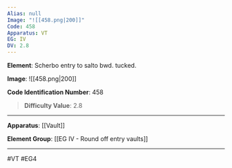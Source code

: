 ```yaml
---
Alias: null
Image: "![[458.png|200]]"
Code: 458
Apparatus: VT
EG: IV
DV: 2.8
---
```

**Element**: Scherbo entry to salto bwd. tucked.

**Image**:
![[458.png|200]]

**Code Identification Number**: 458

>**Difficulty Value**: 2.8

___
**Apparatus**: [[Vault]]

**Element Group**: [[EG IV - Round off entry vaults]]
___
#VT #EG4
